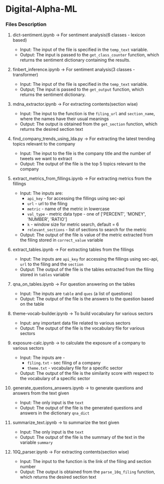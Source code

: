 # Digital-Alpha-ML


### Files Description

1. dict-sentiment.ipynb  -> For sentiment analysis(6 classes - lexicon based)

    - Input: The input of the file is specified in the `temp_text` variable. 
    - Output: The input is passed to the `get_class_counter` function, which returns the sentiment dictionary containing the results.


2. finbert_inference.ipynb -> For sentiment analysis(3 classes - transformer)

    - Input: The input of the file is specified in the `temp_text` variable.
    - Output; The input is passed to the `get_output` function, which returns the sentiment dictionary.


3. mdna_extractor.ipynb -> For extracting contents(section wise)

    - Input: The input to the function is the `filing_url` and `section_name`, where the names have their usual meanings
    - Output: The output is obtained from the `get_section` function, which returns the desired section text


4. find_company_trends_using_lda.py -> For extracting the latest trending topics relevant to the company

    - Input: The input to the file is the company title and the number of tweets we want to extract
    - Output: The output of the file is the top 5 topics relevant to the company


5. extract_metrics_from_fillings.ipynb -> For extracting metrics from the fillings

    - Input: The inputs are:
        * `api_key` - for accessing the fillings using sec-api
        * `url` - url to the filing
        * `metric` - name of the metric in lowercase
        * `val_type` - metric data type - one of ['PERCENT', 'MONEY', 'NUMBER', 'RATIO']
        * `k` - window size for metric search, default = 6
        * `relevant_sections` - list of sections to search for the metric
    - Output: The output of the file is value of the metric extracted from the filing stored in `correct_value` variable


6. extract_tables.ipynb -> For extracting tables from the fillings

    - Input: The inputs are `api_key` for accessing the fillings using sec-api, `url` to the filing and the `section`
    - Output: The output of the file is the tables extracted from the filing stored in `tables` variable


7. qna_on_tables.ipynb -> For question answering on the tables

    - Input: The inputs are `table` and `ques` (a list of questions)
    - Output: The output of the file is the answers to the question based on the table


8. theme-vocab-builder.ipynb -> To build vocabulary for various sectors

    - Input: any important data file related to various sectors
    - Output: The output of the file is the vocabulary file for various sectors 


9. exposure-calc.ipynb -> to calculate the exposure of a company to various sectors

    - Input: The inputs are - 
        * `filing.txt` - sec filing of a company
        * `theme.txt` - vocabulary file for a specific sector  
    - Output: The output of the file is the similarity score with respect to the vocabulary of a specific sector 


10. generate_questions_answers.ipynb -> to generate questions and answers from the text given

    - Input: The only input is the `text`
    - Output: The output of the file is the generated questions and answers in the dictionary `qna_dict`


11. summarize_text.ipynb -> to summarize the text given

    - Input: The only input is the `text`
    - Output: The output of the file is the summary of the text in the variable `summary`

12. 10Q_parser.ipynb -> For extracting contents(section wise)

    - Input: The input to the function is the link of the filing and section number 
    - Output: The output is obtained from the `parse_10q_filing` function, which returns the desired section text
